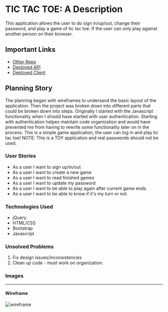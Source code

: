 # TIC TAC TOE: A Description

This application allows the user to do sign in/up/out, change their password, and play a game of tic tac toe. If the user can only play against another person on their browser.

## Important Links

- [Other Repo](www.github.com/nataliesmyth/tictactoe)
- [Deployed API](www.link.com)
- [Deployed Client](www.link.com)

## Planning Story

The planning began with wireframes to undersand the basic layout of the application. Then the project was broken down into different parts that could be broken down into steps. Originally I started with the Javascript functionality when I should have started with user authentication. Starting with authentication helpes maintain code organization and would have prevented me from having to rewrite some functionality later on in the process.
This is a simple game application, the user can log in and play tic tac toe!
NOTE: This is a TOY application and real passwords should not be used.

### User Stories

- As a user I want to sign up/in/out
- As a user I want to create a new game
- As a user I want to read finished games
- As a user I want to update my password
- As a user I want to be able to play again after current game ends.
- As a user I want to be able to know if it's my turn or not.

### Technologies Used

- jQuery
- HTML/CSS
- Bootstrap
- Javascript

### Unsolved Problems

1. Fix design issues/inconsistencies
2. Clean up code - must work on organization.

### Images

---

#### Wireframe

![wireframe](https://imgur.com/gallery/s36OsSV)
